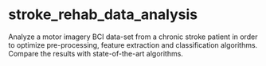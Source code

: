 # stroke_rehab_data_analysis
Analyze a motor imagery BCI data-set from a chronic stroke patient in order to optimize pre-processing, feature extraction and classification algorithms. Compare the results with state-of-the-art algorithms.
